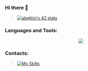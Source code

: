 ### Hi there 👋

> [![abettini's 42 stats](https://badge42.vercel.app/api/v2/clfi9m8y2002108l7i78jujoy/stats?cursusId=21&coalitionId=undefined)](https://github.com/JaeSeoKim/badge42)

<h3 align="left">Languages and Tools:</h3>
<p align="center">
    <img src="https://skillicons.dev/icons?i=c,bash,vscode,vim,github,git,photoshop" />
</p>

### Contacts:
> <a href="https://www.linkedin.com/in/alessandro-bettini-9b6a9126a/">![My Skills](https://skillicons.dev/icons?i=linkedin)</a>

<!--
<a href="https://www.instagram.com/eylon_vr/">![My Skills](https://skillicons.dev/icons?i=instagram)</a>
-->

<!--
**ey-lon/ey-lon** is a ✨ _special_ ✨ repository because its `README.md` (this file) appears on your GitHub profile.

Here are some ideas to get you started:

- 🔭 I’m currently working on ...
- 🌱 I’m currently learning ...
- 👯 I’m looking to collaborate on ...
- 🤔 I’m looking for help with ...
- 💬 Ask me about ...
- 📫 How to reach me: ...
- 😄 Pronouns: ...
- ⚡ Fun fact: ...
-->
